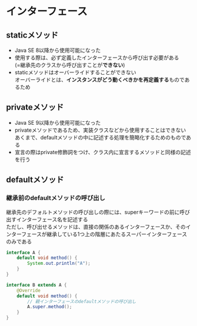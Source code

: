 # インターフェース

##  staticメソッド
- Java SE 8以降から使用可能になった
- 使用する際は、必ず定義したインターフェースから呼び出す必要がある<br>
  (=継承先のクラスから呼び出すことが**できない**)
- staticメソッドはオーバーライドすることができない<br>
オーバーライドとは、**インスタンスがどう動くべきかを再定義する**ものであるため

## privateメソッド
- Java SE 9以降から使用可能になった
- privateメソッドであるため、実装クラスなどから使用することはできない
あくまで、defaultメソッドの中に記述する処理を簡略化するためのものである
- 宣言の際はprivate修飾詞をつけ、クラス内に宣言するメソッドと同様の記述を行う

## defaultメソッド
### 継承前のdefaultメソッドの呼び出し
継承先のデフォルトメソッドの呼び出しの際には、superキーワードの前に呼び出すインターフェース名を記述する<br>
ただし、呼び出せるメソッドは、直接の関係のあるインターフェースか、そのインターフェースが継承している1つ上の階層にあたるスーパーインターフェースのみである
```java
interface A {
    default void method() {
        System.out.println("A");
    }
}

interface B extends A {
    @Override
    default void method() {
        // 親インターフェースのdefaultメソッドの呼び出し
        A.super.method();
    }
}
```

